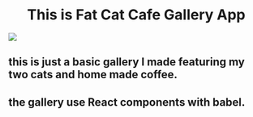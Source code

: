 <h1 align="center">This is Fat Cat Cafe Gallery App</h1>
<img src="/assets/stylesheets/images/fatcatgif.gif" align="center">

## this is just a basic gallery I made featuring my two cats and home made coffee.

## the gallery use React components with babel. 
